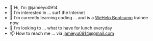 - 👋 Hi, I’m @jamieyu0914
- 👀 I’m interested in ... surf the Internet
- 🌱 I’m currently learning coding ... and is a [WeHelp Bootcamp](https://training.pada-x.com/wehelp/) trainee now
- 🍔 I’m looking to ... what to have for lunch everyday
- 📫 How to reach me ... via jamieyu0914@gmail.com

<!---
jamieyu0914/jamieyu0914 is a ✨ special ✨ repository because its `README.md` (this file) appears on your GitHub profile.
You can click the Preview link to take a look at your changes.
--->

